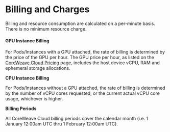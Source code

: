 # Billing and Charges

Billing and resource consumption are calculated on a per-minute basis. There is no minimum resource charge.

#### GPU Instance Billing

For Pods/Instances with a GPU attached, the rate of billing is determined by the price of the GPU per hour. The GPU price per hour, as listed on the [CoreWeave Cloud Pricing](https://coreweave.com/cloud/#pricing) page, includes the host device vCPU, RAM and ephemeral storage allocations.

**CPU Instance Billing**

For Pods/Instances without a GPU attached, the rate of billing is determined by the number of vCPU cores requested, or the current actual vCPU core usage, whichever is higher.

**Billing Periods**

All CoreWeave Cloud billing periods cover the calendar month \(i.e. 1 January 12:00am UTC thru 1 February 12:00am UTC\).

